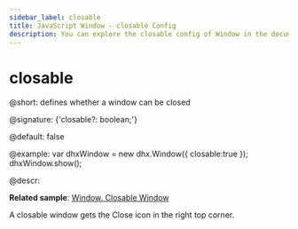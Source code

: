 ```yaml
---
sidebar_label: closable
title: JavaScript Window - closable Config 
description: You can explore the closable config of Window in the documentation of the DHTMLX JavaScript UI library. Browse developer guides and API reference, try out code examples and live demos, and download a free 30-day evaluation version of DHTMLX Suite 7.
---
```


# closable

@short: defines whether a window can be closed

@signature: {'closable?: boolean;'}

@default: false

@example:
var dhxWindow = new dhx.Window({
    closable:true
});
dhxWindow.show();

@descr:

**Related sample**: [Window. Closable Window](https://snippet.dhtmlx.com/d1nbhada)

A closable window gets the Close icon in the right top corner.

[comment]: # (@related:window/configuration.md#closability window/how_to_start.md)
